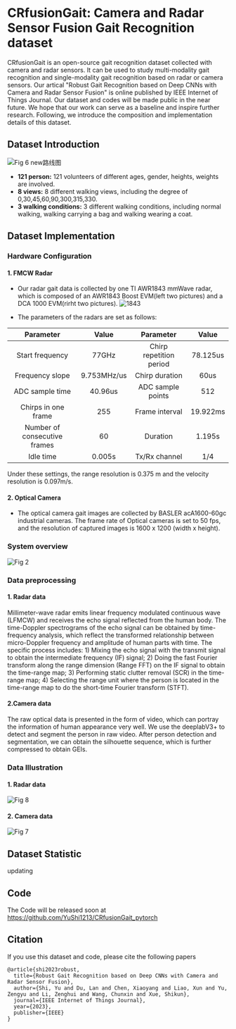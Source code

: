 # CRfusionGait: Camera and Radar Sensor Fusion Gait Recognition dataset
CRfusionGait is an open-source gait recognition dataset collected with camera and radar sensors. It can be used to study multi-modality gait recognition and single-modality gait recognition based on radar or camera sensors. Our artical "Robust Gait Recognition based on Deep CNNs with Camera and Radar Sensor Fusion" is online published by IEEE Internet of Things Journal. Our dataset and codes will be made public in the near future. We hope that our work can serve as a baseline and inspire further research. Following, we introduce the composition and implementation details of this dataset.
## Dataset Introduction
![Fig 6 new路线图](https://user-images.githubusercontent.com/115384654/194757102-53ec81ba-145c-4e68-a4c0-6e4534f9bfae.png)
*  **121 person:** 121 volunteers of different ages, gender, heights, weights are involved.<br>
*  **8 views:** 8 different walking views, including the degree of 0,30,45,60,90,300,315,330.<br>
*  **3 walking conditions:** 3 different walking conditions, including normal walking, walking carrying a bag and walking wearing a coat.<br>
## Dataset Implementation
### Hardware Configuration
#### 1. FMCW Radar
* Our radar gait data is collected by one TI AWR1843 mmWave radar, which is composed of an AWR1843 Boost EVM(left two pictures) and a DCA 1000 EVM(rirht two pictures).
![1843](https://user-images.githubusercontent.com/115384654/194759060-b4351388-de3f-467b-ba04-be657d32c000.png)

* The parameters of the radars are set as follows:

Parameter | Value | Parameter | Value
:----:  | :----:  | :----: | :----:  
Start frequency | 77GHz| Chirp repetition period|78.125us
Frequency slope | 9.753MHz/us | Chirp duration| 60us
ADC sample time | 40.96us|ADC sample points| 512
Chirps in one frame | 255| Frame interval| 19.922ms
Number of consecutive frames | 60 | Duration | 1.195s
Idle time | 0.005s | Tx/Rx channel| 1/4

Under these settings, the range resolution is 0.375 m and the velocity resolution is 0.097m/s.
#### 2. Optical Camera
* The optical camera gait images are collected by BASLER acA1600-60gc industrial cameras. The frame rate of Optical cameras is set to 50 fps, and the resolution of captured images is 1600 x 1200 (width x height).
### System overview
![Fig 2](https://user-images.githubusercontent.com/115384654/194761030-ff5a786a-4c15-485e-bff0-da9c060470fd.png)
### Data preprocessing
#### 1. Radar data
Millimeter-wave radar  emits linear frequency modulated continuous wave (LFMCW)  and receives the echo signal reflected from the human body.  The time-Doppler spectrograms of the echo signal can be  obtained by time-frequency analysis, which reflect the transformed  relationship between micro-Doppler frequency and  amplitude of human parts with time.  The specific process includes: 1) Mixing the echo signal with the transmit signal to  obtain the intermediate frequency (IF) signal;  2) Doing the fast Fourier transform along the range dimension (Range FFT) on  the IF signal to obtain the time-range map;  3) Performing static  clutter removal (SCR) in the time-range map;  4) Selecting the  range unit where the person is located in the time-range map  to do the short-time Fourier transform (STFT).
#### 2.Camera data
The  raw optical data is presented in the form of video, which can  portray the information of human appearance very well. We  use the deeplabV3+  to detect and  segment the person in raw video. After person detection and  segmentation, we can obtain the silhouette sequence, which is  further compressed to obtain GEIs.
### Data Illustration
#### 1. Radar data
![Fig 8](https://user-images.githubusercontent.com/115384654/194760866-50f4c3d6-0ea3-4886-8a23-b929f21b1029.png)
#### 2. Camera data
![Fig 7](https://user-images.githubusercontent.com/115384654/194760889-d8e8ad3b-2e2b-4846-b92f-046d2c54cf07.png)
## Dataset Statistic
updating
## Code
The Code will be released soon at https://github.com/YuShi1213/CRfusionGait_pytorch
## Citation
If you use this dataset and code, please cite the following papers
```
@article{shi2023robust,
  title={Robust Gait Recognition based on Deep CNNs with Camera and Radar Sensor Fusion},
  author={Shi, Yu and Du, Lan and Chen, Xiaoyang and Liao, Xun and Yu, Zengyu and Li, Zenghui and Wang, Chunxin and Xue, Shikun},
  journal={IEEE Internet of Things Journal},
  year={2023},
  publisher={IEEE}
}
```
